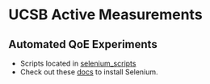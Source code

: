# UCSB Active Measurements


## Automated QoE Experiments
- Scripts located in [selenium_scripts](https://github.com/SNL-UCSB/active-measurements/tree/main/ucsb/selenium_scripts)
- Check out these [docs](https://selenium-python.readthedocs.io/installation.html) to install Selenium.
